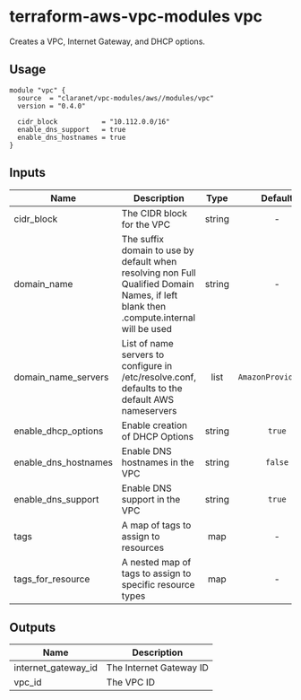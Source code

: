 # terraform-aws-vpc-modules vpc

Creates a VPC, Internet Gateway, and DHCP options.

## Usage

```hcl
module "vpc" {
  source  = "claranet/vpc-modules/aws//modules/vpc"
  version = "0.4.0"

  cidr_block           = "10.112.0.0/16"
  enable_dns_support   = true
  enable_dns_hostnames = true
}
```

## Inputs

| Name | Description | Type | Default | Required |
|------|-------------|:----:|:-----:|:-----:|
| cidr_block | The CIDR block for the VPC | string | - | yes |
| domain_name | The suffix domain to use by default when resolving non Full Qualified Domain Names, if left blank then <region>.compute.internal will be used | string | - | no |
| domain_name_servers | List of name servers to configure in /etc/resolve.conf, defaults to the default AWS nameservers | list | `AmazonProvidedDNS` | no |
| enable_dhcp_options | Enable creation of DHCP Options | string | `true` | no |
| enable_dns_hostnames | Enable DNS hostnames in the VPC | string | `false` | no |
| enable_dns_support | Enable DNS support in the VPC | string | `true` | no |
| tags | A map of tags to assign to resources | map | - | no |
| tags_for_resource | A nested map of tags to assign to specific resource types | map | - | no |


## Outputs

| Name | Description |
|------|-------------|
| internet_gateway_id | The Internet Gateway ID |
| vpc_id | The VPC ID |
